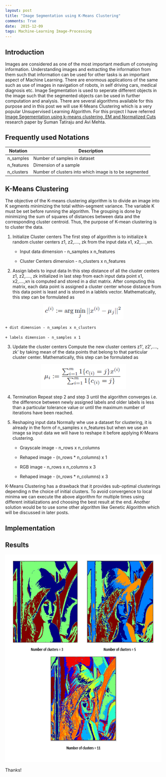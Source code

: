 ```yaml
---
layout: post
title: "Image Segmentation using K-Means Clustering"
comments: True
date:  2015-12-09
tags: Machine-Learning Image-Processing
---
```


## Introduction

Images are considered as one of the most important medium of conveying information. Understanding images and extracting the information from them such that information can be used for other tasks is an important aspect of Machine Learning. There are enormous applications of the same such as use of images in navigation of robots, in self driving cars, medical diagnosis etc. Image Segmentation is used to seperate different objects in the image such that the segmented objects can be used in further computation and analysis. There are several algorithms available for this purpose and in this post we will use K-Means Clustering which is a very popular Unsupervised Learning Algorithm. For this project I have referred [Image Segementation using k-means clustering, EM and Normalized Cuts](http://ares.utcluj.ro/tsg/projetTSG/Theme04/image_segmentation_using_k-means_clustering.pdf) research paper by Suman Tatiraju and Avi Mehta.

## Frequently used Notations

| Notation | Description |
| ------ | ----------- |
| n_samples  | Number of samples in dataset |
| n_features | Dimension of a sample |
| n_clusters | Number of clusters into which image is to be segmented |

## K-Means Clustering

The objective of the K-means clustering algorithm is to divide an image into K segments minimizing the total within-segment variance. The variable K must be set before running the algorithm. The grouping is done by minimizing the sum of squares of distances between data and the corresponding cluster centroid. Thus, the purpose of K-mean clustering is to cluster the data.


1. Initialize Cluster centers
	The first step of algorithm is to initialize k random cluster centers z1, z2,...., zk from the input data x1, x2,....,xn.

	+ Input data dimension - n_samples x n_features

	+ Cluster Centers dimension - n_clusters x n_features

2. Assign labels to input data
	In this step distance of all the cluster centers z1, z2,...., zk initialized in last step from each input data point x1, x2,....,xn is computed and stored in a dist matrix. After computing this matrix, each data point is assigned a cluster center whose distance from this data point is least and is stored in a lablels vector. Mathematically, this step can be formulated as 

<center><img src="/assets/label.PNG" alt="label" style="width:260px;height:50px;"/></center>

	+ dist dimension - n_samples x n_clusters

	+ labels dimension - n_samples x 1

3. Update the cluster centers 
	Compute the new cluster centers z1', z2',...., zk' by taking mean of the data points that belong to that particular cluster center. Mathematically, this step can be formulated as

<center><img src="/assets/centroid.PNG" alt="centroid" style="width:275px;height:80px;"/></center>
 
4. Termination
	Repeat step 2 and step 3 until the algorithm converges i.e. the difference between newly assigned labels and older labels is less than a particular tolerance value or until the maximum number of iterations have been reached.

5. Reshaping input data
	Normally whe use a dataset for clustering, it is already in the form of n_samples x n_features but when we use an image sa input data we will have to reshape it before applying K-Means clustering.

	+ Grayscale image - n_rows x n_columns

	+ Rehaped image - (n_rows * n_columns) x 1


	+ RGB image - n_rows x n_columns x 3

	+ Rehaped image - (n_rows * n_columns) x 3

K-Means Clustering has a drawback that it provides sub-optimal clusterings depending n the choice of initial clusters. To avoid convergence to local minima we can execute the above algorithm for multiple times using different initializations and choosing the best result at the end. Another solution would be to use some other algorithm like Genetic Algorithm which will be discussed in later posts.


## Implementation

<script src="https://gist.github.com/IshankGulati/5f0dc71a5695c8b2d104.js"></script>

## Results

<center><img src="/assets/kmeans.PNG" alt="Lena Kmeans" style="width:660px;height:670px;"/></center>


Thanks!